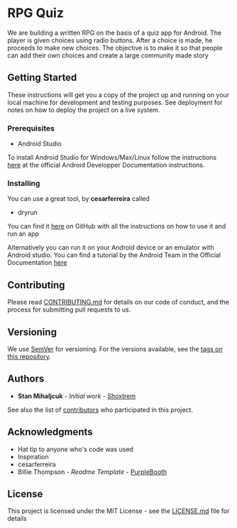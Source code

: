 # RPG Quiz

We are building a written RPG on the basis of a quiz app for Android. The player is given choices using radio buttons.
After a choice is made, he proceeds to make new choices. The objective is to make it so that people can add their own choices
and create a large community made story

## Getting Started

These instructions will get you a copy of the project up and running on your local machine for development and testing purposes. See deployment for notes on how to deploy the project on a live system.

### Prerequisites


* Android Studio

To install Android Studio for Windows/Max/Linux follow the instructions [here](https://developer.android.com/studio/install.html)
at the official Android Developper Documentation instructions.
### Installing

You can use a great tool, by **cesarferreira** called 

 * dryrun 

You can find it [here](https://github.com/cesarferreira/dryrun) on GitHub with all the instructions on how to use it and run an app

Alternatively you can run it on your Android device or an emulator with Android studio.
You can find a tutorial by the Android Team in the Official Documentation [here](https://developer.android.com/training/basics/firstapp/running-app.html)


## Contributing

Please read [CONTRIBUTING.md](https://gist.github.com/PurpleBooth/b24679402957c63ec426) for details on our code of conduct, and the process for submitting pull requests to us.

## Versioning

We use [SemVer](http://semver.org/) for versioning. For the versions available, see the [tags on this repository](https://github.com/your/project/tags). 

## Authors


* **Stan Mihaljcuk** - *Initial work* - [Shoxtrem](https://github.com/shoxtrem)

See also the list of [contributors](https://github.com/your/project/contributors) who participated in this project.

## Acknowledgments

* Hat tip to anyone who's code was used
* Inspiration
* cesarferreira
* Billie Thompson - *Readme Template* - [PurpleBooth](https://github.com/PurpleBooth)

## License

This project is licensed under the MIT License - see the [LICENSE.md](LICENSE.md) file for details

